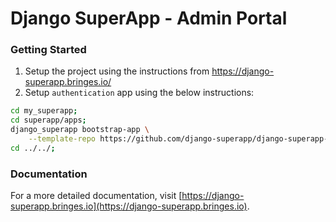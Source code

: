 # Django SuperApp - Admin Portal
### Getting Started
1. Setup the project using the instructions from https://django-superapp.bringes.io/
2. Setup `authentication` app using the below instructions:
```bash
cd my_superapp;
cd superapp/apps;
django_superapp bootstrap-app \
    --template-repo https://github.com/django-superapp/django-superapp-authentication ./authentication;
cd ../../;
```

### Documentation
For a more detailed documentation, visit [https://django-superapp.bringes.io](https://django-superapp.bringes.io).
